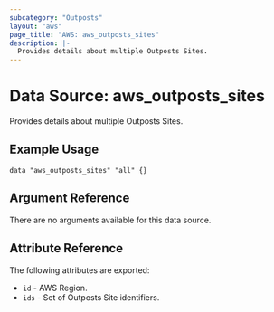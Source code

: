 ```yaml
---
subcategory: "Outposts"
layout: "aws"
page_title: "AWS: aws_outposts_sites"
description: |-
  Provides details about multiple Outposts Sites.
---
```


# Data Source: aws_outposts_sites

Provides details about multiple Outposts Sites.

## Example Usage

```hcl
data "aws_outposts_sites" "all" {}
```

## Argument Reference

There are no arguments available for this data source.

## Attribute Reference

The following attributes are exported:

* `id` - AWS Region.
* `ids` - Set of Outposts Site identifiers.
